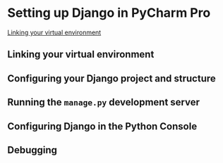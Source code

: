 # Setting up Django in PyCharm Pro
[Linking your virtual environment](#linking-your-virtual-environment)

## Linking your virtual environment

## Configuring your Django project and structure

## Running the `manage.py` development server

## Configuring Django in the Python Console

## Debugging

